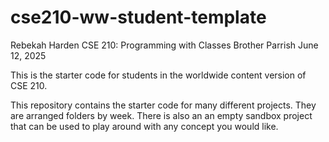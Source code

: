 # cse210-ww-student-template
Rebekah Harden
CSE 210: Programming with Classes
Brother Parrish
June 12, 2025


This is the starter code for students in the worldwide content version of CSE 210.

This repository contains the starter code for many different projects. They are arranged folders by week. There is also an an empty sandbox project that can be used to play around with any concept you would like.
